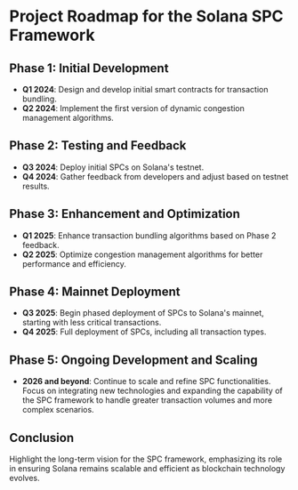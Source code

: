 # Project Roadmap for the Solana SPC Framework

## Phase 1: Initial Development
- **Q1 2024**: Design and develop initial smart contracts for transaction bundling.
- **Q2 2024**: Implement the first version of dynamic congestion management algorithms.

## Phase 2: Testing and Feedback
- **Q3 2024**: Deploy initial SPCs on Solana's testnet.
- **Q4 2024**: Gather feedback from developers and adjust based on testnet results.

## Phase 3: Enhancement and Optimization
- **Q1 2025**: Enhance transaction bundling algorithms based on Phase 2 feedback.
- **Q2 2025**: Optimize congestion management algorithms for better performance and efficiency.

## Phase 4: Mainnet Deployment
- **Q3 2025**: Begin phased deployment of SPCs to Solana's mainnet, starting with less critical transactions.
- **Q4 2025**: Full deployment of SPCs, including all transaction types.

## Phase 5: Ongoing Development and Scaling
- **2026 and beyond**: Continue to scale and refine SPC functionalities. Focus on integrating new technologies and expanding the capability of the SPC framework to handle greater transaction volumes and more complex scenarios.

## Conclusion
Highlight the long-term vision for the SPC framework, emphasizing its role in ensuring Solana remains scalable and efficient as blockchain technology evolves.
